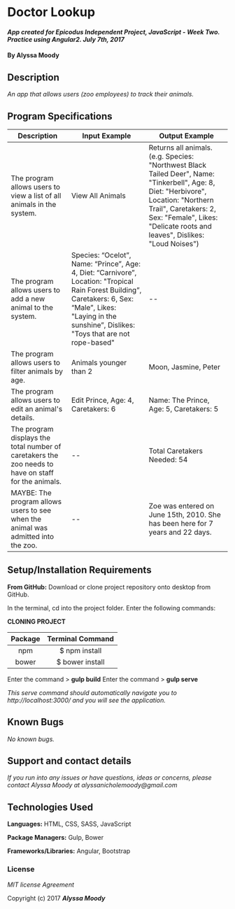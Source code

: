 # Doctor Lookup

#### _App created for Epicodus Independent Project, JavaScript - Week Two. Practice using Angular2. July 7th, 2017_

#### By **Alyssa Moody**

## Description

_An app that allows users (zoo employees) to track their animals._

## Program Specifications

| Description  | Input Example | Output Example |
| ------------- | ------------- | ------------- |
| The program allows users to view a list of all animals in the system.  | View All Animals  | Returns all animals. (e.g. Species: "Northwest Black Tailed Deer", Name: "Tinkerbell", Age: 8, Diet: "Herbivore", Location: "Northern Trail", Caretakers: 2, Sex: "Female", Likes: "Delicate roots and leaves", Dislikes: "Loud Noises")  |
| The program allows users to add a new animal to the system.  | Species: “Ocelot”, Name: “Prince”, Age: 4, Diet: “Carnivore”, Location: "Tropical Rain Forest Building”, Caretakers: 6, Sex: “Male”, Likes: "Laying in the sunshine”, Dislikes: "Toys that are not rope-based"  | --  |
| The program allows users to filter animals by age.  | Animals younger than 2  | Moon, Jasmine, Peter  |
| The program allows users to edit an animal's details.  | Edit Prince, Age: 4, Caretakers: 6  | Name: The Prince, Age: 5, Caretakers: 5  |
| The program displays the total number of caretakers the zoo needs to have on staff for the animals.  | --  | Total Caretakers Needed: 54  |
| MAYBE: The program allows users to see when the animal was admitted into the zoo.  | --  | Zoe was entered on June 15th, 2010. She has been here for 7 years and 22 days.  |

## Setup/Installation Requirements

**From GitHub:** Download or clone project repository onto desktop from GitHub.

In the terminal, cd into the project folder. Enter the following commands:

**CLONING PROJECT**

| Package | Terminal Command |
|:---:|:---:|
| npm |$ npm install |
| bower |$ bower install |

Enter the command > **gulp build**
Enter the command > **gulp serve**

_This serve command should automatically navigate you to http://localhost:3000/ and you will see the application._


## Known Bugs

_No known bugs._

## Support and contact details

_If you run into any issues or have questions, ideas or concerns, please contact Alyssa Moody at alyssanicholemoody@gmail.com_

## Technologies Used

**Languages:** HTML, CSS, SASS, JavaScript

**Package Managers:** Gulp, Bower

**Frameworks/Libraries:** Angular, Bootstrap

### License

*MIT license Agreement*

Copyright (c) 2017 **_Alyssa Moody_**
